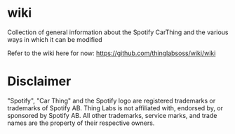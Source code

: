 # wiki
Collection of general information about the Spotify CarThing and the various ways in which it can be modified

Refer to the wiki here for now: https://github.com/thinglabsoss/wiki/wiki


# Disclaimer
"Spotify", "Car Thing" and the Spotify logo are registered trademarks or trademarks of Spotify AB. Thing Labs is not affiliated with, endorsed by, or sponsored by Spotify AB. All other trademarks, service marks, and trade names are the property of their respective owners.
